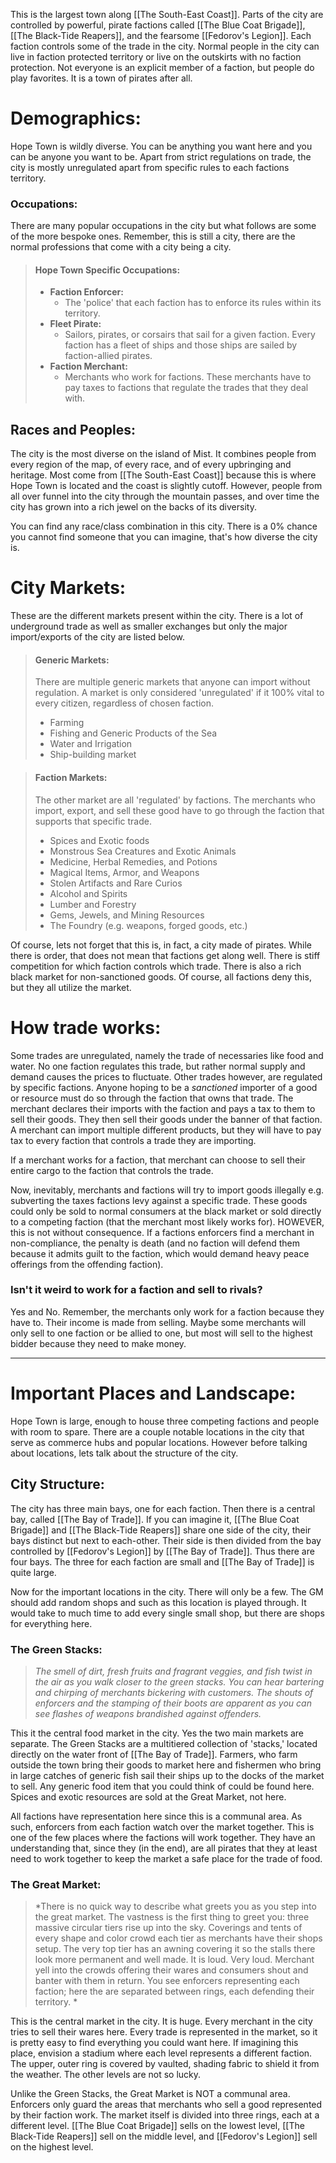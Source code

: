This is the largest town along [[The South-East Coast]]. Parts of the city are controlled by powerful, pirate factions called [[The Blue Coat Brigade]], [[The Black-Tide Reapers]], and the fearsome [[Fedorov's Legion]]. Each faction controls some of the trade in the city. Normal people in the city can live in faction protected territory or live on the outskirts with no faction protection. Not everyone is an explicit member of a faction, but people do play favorites. It is a town of pirates after all. 

# Demographics:
Hope Town is wildly diverse. You can be anything you want here and you can be anyone you want to be. Apart from strict regulations on trade, the city is mostly unregulated apart from specific rules to each factions territory. 
### Occupations:
There are many popular occupations in the city but what follows are some of the more bespoke ones. Remember, this is still a city, there are the normal professions that come with a city being a city.
> #### Hope Town Specific Occupations:
> - **Faction Enforcer:** 
> 	- The 'police' that each faction has to enforce its rules within its territory.
> - **Fleet Pirate:** 
> 	- Sailors, pirates, or corsairs that sail for a given faction. Every faction has a fleet of ships and those ships are sailed by faction-allied pirates.
> - **Faction Merchant:** 
> 	- Merchants who work for factions. These merchants have to pay taxes to factions that regulate the trades that they deal with. 

## Races and Peoples:
The city is the most diverse on the island of Mist. It combines people from every region of the map, of every race, and of every upbringing and heritage. Most come from [[The South-East Coast]] because this is where Hope Town is located and the coast is slightly cutoff. However, people from all over funnel into the city through the mountain passes, and over time the city has grown into a rich jewel on the backs of its diversity. 

You can find any race/class combination in this city. There is a 0% chance you cannot find someone that you can imagine, that's how diverse the city is. 

# City Markets:
These are the different markets present within the city. There is a lot of underground trade as well as smaller exchanges but only the major import/exports of the city are listed below.
> #### **Generic Markets**:
> There are multiple generic markets that anyone can import without regulation. A market is only considered 'unregulated' if it 100% vital to every citizen, regardless of chosen faction. 
> - Farming
> - Fishing and Generic Products of the Sea
> - Water and Irrigation
> - Ship-building market

> #### **Faction Markets**:
> The other market are all 'regulated' by factions. The merchants who import, export, and sell these good have to go through the faction that supports that specific trade.
> - Spices and Exotic foods
> - Monstrous Sea Creatures and Exotic Animals
> - Medicine, Herbal Remedies, and Potions
> - Magical Items, Armor, and Weapons
> - Stolen Artifacts and Rare Curios
> - Alcohol and Spirits
> - Lumber and Forestry
> - Gems, Jewels, and Mining Resources
> - The Foundry (e.g. weapons, forged goods, etc.)

Of course, lets not forget that this is, in fact, a city made of pirates. While there is order, that does not mean that factions get along well. There is stiff competition for which faction controls which trade. There is also a rich black market for non-sanctioned goods. Of course, all factions deny this, but they all utilize the market.
# How trade works:
Some trades are unregulated, namely the trade of necessaries like food and water. No one faction regulates this trade, but rather normal supply and demand causes the prices to fluctuate. Other trades however, are regulated by specific factions. Anyone hoping to be a *sanctioned* importer of a good or resource must do so through the faction that owns that trade. The merchant declares their imports with the faction and pays a tax to them to sell their goods. They then sell their goods under the banner of that faction. A merchant can import multiple different products, but they will have to pay tax to every faction that controls a trade they are importing.

If a merchant works for a faction, that merchant can choose to sell their entire cargo to the faction that controls the trade. 

Now, inevitably, merchants and factions will try to import goods illegally e.g. subverting the taxes factions levy against a specific trade. These goods could only be sold to normal consumers at the black market or sold directly to a competing faction (that the merchant most likely works for). HOWEVER, this is not without consequence. If a factions enforcers find a merchant in non-compliance, the penalty is death (and no faction will defend them because it admits guilt to the faction, which would demand heavy peace offerings from the offending faction).
### Isn't it weird to work for a faction and sell to rivals?
Yes and No. Remember, the merchants only work for a faction because they have to. Their income is made from selling. Maybe some merchants will only sell to one faction or be allied to one, but most will sell to the highest bidder because they need to make money. 

_______________________________________________________________________________
# Important Places and Landscape:
Hope Town is large, enough to house three competing factions and people with room to spare. There are a couple notable locations in the city that serve as commerce hubs and popular locations. However before talking about locations, lets talk about the structure of the city. 

## City Structure:
The city has three main bays, one for each faction. Then there is a central bay, called [[The Bay of Trade]]. If you can imagine it, [[The Blue Coat Brigade]] and [[The Black-Tide Reapers]] share one side of the city, their bays distinct but next to each-other. Their side is then divided from the bay controlled by [[Fedorov's Legion]] by [[The Bay of Trade]]. Thus there are four bays. The three for each faction are small and [[The Bay of Trade]] is quite large. 

Now for the important locations in the city. There will only be a few. The GM should add random shops and such as this location is played through. It would take to much time to add every single small shop, but there are shops for everything here. 
### The Green Stacks:
>*The smell of dirt, fresh fruits and fragrant veggies, and fish twist in the air as you walk closer to the green stacks. You can hear bartering and chirping of merchants bickering with customers. The shouts of enforcers and the stamping of their boots are apparent as you can see flashes of weapons brandished against offenders.*

This it the central food market in the city. Yes the two main markets are separate. The Green Stacks are a multitiered collection of 'stacks,' located directly on the water front of [[The Bay of Trade]]. Farmers, who farm outside the town bring their goods to market here and fishermen who bring in large catches of generic fish sail their ships up to the docks of the market to sell. Any generic food item that you could think of could be found here. Spices and exotic resources are sold at the Great Market, not here. 

All factions have representation here since this is a communal area. As such, enforcers from each faction watch over the market together. This is one of the few places where the factions will work together. They have an understanding that, since they (in the end), are all pirates that they at least need to work together to keep the market a safe place for the trade of food. 
### The Great Market:
>*There is no quick way to describe what greets you as you step into the great market. The vastness is the first thing to greet you: three massive circular tiers rise up into the sky. Coverings and tents of every shape and color crowd each tier as merchants have their shops setup. The very top tier has an awning covering it so the stalls there look more permanent and well made. It is loud. Very loud. Merchant yell into the crowds offering their wares and consumers shout and banter with them in return. You see enforcers representing each faction; here the are separated between rings, each defending their territory. *

This is the central market in the city. It is huge. Every merchant in the city tries to sell their wares here. Every trade is represented in the market, so it is pretty easy to find everything you could want here. If imagining this place, envision a stadium where each level represents a different faction. The upper, outer ring is covered by vaulted, shading fabric to shield it from the weather. The other levels are not so lucky. 

Unlike the Green Stacks, the Great Market is NOT a communal area. Enforcers only guard the areas that merchants who sell a good represented by their faction work. The market itself is divided into three rings, each at a different level. [[The Blue Coat Brigade]] sells on the lowest level, [[The Black-Tide Reapers]] sell on the middle level, and [[Fedorov's Legion]] sell on the highest level. 

